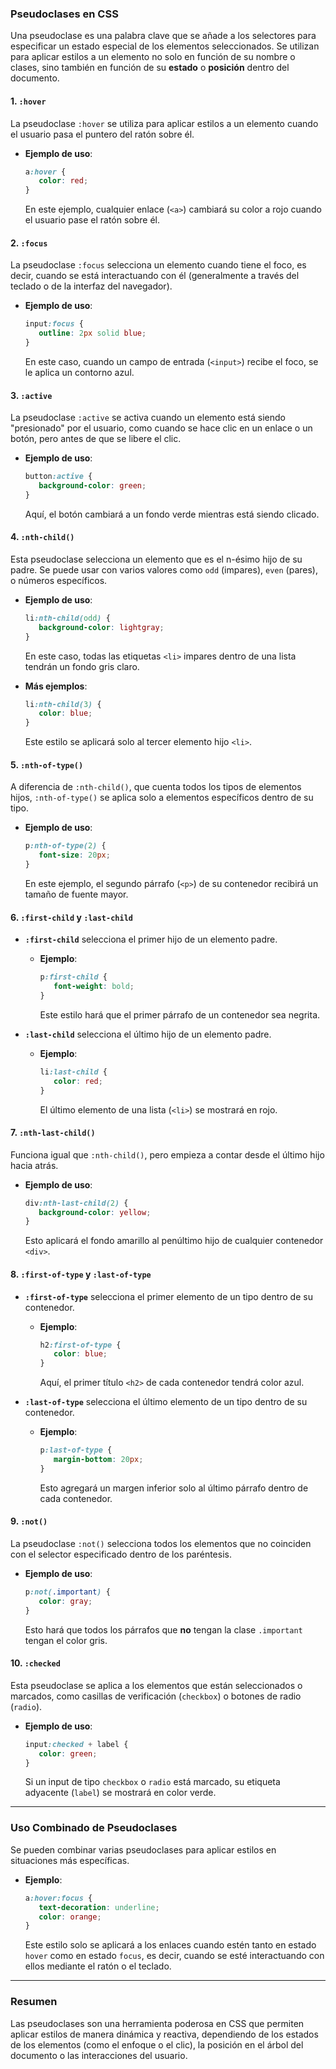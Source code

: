 ### **Pseudoclases en CSS**

Una pseudoclase es una palabra clave que se añade a los selectores para especificar un estado especial de los elementos seleccionados. Se utilizan para aplicar estilos a un elemento no solo en función de su nombre o clases, sino también en función de su **estado** o **posición** dentro del documento.

#### **1. `:hover`**
La pseudoclase `:hover` se utiliza para aplicar estilos a un elemento cuando el usuario pasa el puntero del ratón sobre él.

- **Ejemplo de uso**:
   ```css
   a:hover {
      color: red;
   }
   ```
   En este ejemplo, cualquier enlace (`<a>`) cambiará su color a rojo cuando el usuario pase el ratón sobre él.

#### **2. `:focus`**
La pseudoclase `:focus` selecciona un elemento cuando tiene el foco, es decir, cuando se está interactuando con él (generalmente a través del teclado o de la interfaz del navegador).

- **Ejemplo de uso**:
   ```css
   input:focus {
      outline: 2px solid blue;
   }
   ```
   En este caso, cuando un campo de entrada (`<input>`) recibe el foco, se le aplica un contorno azul.

#### **3. `:active`**
La pseudoclase `:active` se activa cuando un elemento está siendo "presionado" por el usuario, como cuando se hace clic en un enlace o un botón, pero antes de que se libere el clic.

- **Ejemplo de uso**:
   ```css
   button:active {
      background-color: green;
   }
   ```
   Aquí, el botón cambiará a un fondo verde mientras está siendo clicado.

#### **4. `:nth-child()`**
Esta pseudoclase selecciona un elemento que es el n-ésimo hijo de su padre. Se puede usar con varios valores como `odd` (impares), `even` (pares), o números específicos.

- **Ejemplo de uso**:
   ```css
   li:nth-child(odd) {
      background-color: lightgray;
   }
   ```
   En este caso, todas las etiquetas `<li>` impares dentro de una lista tendrán un fondo gris claro.

- **Más ejemplos**:
   ```css
   li:nth-child(3) {
      color: blue;
   }
   ```
   Este estilo se aplicará solo al tercer elemento hijo `<li>`.

#### **5. `:nth-of-type()`**
A diferencia de `:nth-child()`, que cuenta todos los tipos de elementos hijos, `:nth-of-type()` se aplica solo a elementos específicos dentro de su tipo.

- **Ejemplo de uso**:
   ```css
   p:nth-of-type(2) {
      font-size: 20px;
   }
   ```
   En este ejemplo, el segundo párrafo (`<p>`) de su contenedor recibirá un tamaño de fuente mayor.

#### **6. `:first-child` y `:last-child`**
- **`:first-child`** selecciona el primer hijo de un elemento padre.
   - **Ejemplo**:
     ```css
     p:first-child {
        font-weight: bold;
     }
     ```
     Este estilo hará que el primer párrafo de un contenedor sea negrita.

- **`:last-child`** selecciona el último hijo de un elemento padre.
   - **Ejemplo**:
     ```css
     li:last-child {
        color: red;
     }
     ```
     El último elemento de una lista (`<li>`) se mostrará en rojo.

#### **7. `:nth-last-child()`**
Funciona igual que `:nth-child()`, pero empieza a contar desde el último hijo hacia atrás.

- **Ejemplo de uso**:
   ```css
   div:nth-last-child(2) {
      background-color: yellow;
   }
   ```
   Esto aplicará el fondo amarillo al penúltimo hijo de cualquier contenedor `<div>`.

#### **8. `:first-of-type` y `:last-of-type`**
- **`:first-of-type`** selecciona el primer elemento de un tipo dentro de su contenedor.
   - **Ejemplo**:
     ```css
     h2:first-of-type {
        color: blue;
     }
     ```
     Aquí, el primer título `<h2>` de cada contenedor tendrá color azul.

- **`:last-of-type`** selecciona el último elemento de un tipo dentro de su contenedor.
   - **Ejemplo**:
     ```css
     p:last-of-type {
        margin-bottom: 20px;
     }
     ```
     Esto agregará un margen inferior solo al último párrafo dentro de cada contenedor.

#### **9. `:not()`**
La pseudoclase `:not()` selecciona todos los elementos que no coinciden con el selector especificado dentro de los paréntesis.

- **Ejemplo de uso**:
   ```css
   p:not(.important) {
      color: gray;
   }
   ```
   Esto hará que todos los párrafos que **no** tengan la clase `.important` tengan el color gris.

#### **10. `:checked`**
Esta pseudoclase se aplica a los elementos que están seleccionados o marcados, como casillas de verificación (`checkbox`) o botones de radio (`radio`).

- **Ejemplo de uso**:
   ```css
   input:checked + label {
      color: green;
   }
   ```
   Si un input de tipo `checkbox` o `radio` está marcado, su etiqueta adyacente (`label`) se mostrará en color verde.

---

### **Uso Combinado de Pseudoclases**
Se pueden combinar varias pseudoclases para aplicar estilos en situaciones más específicas.

- **Ejemplo**:
   ```css
   a:hover:focus {
      text-decoration: underline;
      color: orange;
   }
   ```
   Este estilo solo se aplicará a los enlaces cuando estén tanto en estado `hover` como en estado `focus`, es decir, cuando se esté interactuando con ellos mediante el ratón o el teclado.

---

### **Resumen**
Las pseudoclases son una herramienta poderosa en CSS que permiten aplicar estilos de manera dinámica y reactiva, dependiendo de los estados de los elementos (como el enfoque o el clic), la posición en el árbol del documento o las interacciones del usuario.
